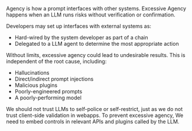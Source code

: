 Agency is how a prompt interfaces with other systems. Excessive Agency happens when an LLM runs risks without verification or confirmation. 

Developers may set up interfaces with external systems as:
- Hard-wired by the system developer as part of a chain
- Delegated to a LLM agent to determine the most appropriate action

Without limits, excessive agency could lead to undesirable results. This is independent of the root cause, including:

- Hallucinations
- Direct/indirect prompt injections
- Malicious plugins
- Poorly-engineered prompts
- A poorly-performing model

We should not trust LLMs to self-police or self-restrict, just as we do not trust client-side validation in webapps. To prevent excessive agency, We need to embed controls in relevant APIs and plugins called by the LLM.
